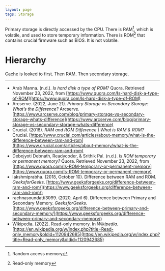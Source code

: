 ```yaml
---
layout: page
tags: Storage 
---
```


Primary storage is directly accessed by the CPU. There is RAM[^1], which is volatile, and used to store temporary information. There is ROM[^2] that contains crucial firmware such as BIOS. It is not volatile.

# Hierarchy

Cache is looked to first. Then RAM. Then secondary storage.

---

- Arab Manna. (n.d.). _Is hard disk a type of ROM?_ Quora. Retrieved November 23, 2022, from [https://www.quora.com/Is-hard-disk-a-type-of-ROM](https://www.quora.com/Is-hard-disk-a-type-of-ROM)
- Arcserve. (2022, June 21). _Primary Storage vs Secondary Storage: What’s the Difference?_ Arcserve. [https://www.arcserve.com/blog/primary-storage-vs-secondary-storage-whats-difference](https://www.arcserve.com/blog/primary-storage-vs-secondary-storage-whats-difference)
- Crucial. (2018). _RAM and ROM Difference | What is RAM & ROM?_ Crucial. [https://www.crucial.com/articles/about-memory/what-is-the-difference-between-ram-and-rom](https://www.crucial.com/articles/about-memory/what-is-the-difference-between-ram-and-rom)
- Debojyoti Debnath, Readycoder, & Srithik Pal. (n.d.). _Is ROM temporary or permanent memory?_ Quora. Retrieved November 23, 2022, from [https://www.quora.com/Is-ROM-temporary-or-permanent-memory](https://www.quora.com/Is-ROM-temporary-or-permanent-memory)
- lakshmiprabha. (2018, October 10). Difference between RAM and ROM. _GeeksforGeeks_. [https://www.geeksforgeeks.org/difference-between-ram-and-rom/](https://www.geeksforgeeks.org/difference-between-ram-and-rom/)
- rachnasoundatti3099. (2020, April 6). Difference between Primary and Secondary Memory. _GeeksforGeeks_. [https://www.geeksforgeeks.org/difference-between-primary-and-secondary-memory/](https://www.geeksforgeeks.org/difference-between-primary-and-secondary-memory/)
- Wikipedia. (2022). Read-only memory. In _Wikipedia_. [https://en.wikipedia.org/w/index.php?title=Read-only_memory&oldid=1120942685](https://en.wikipedia.org/w/index.php?title=Read-only_memory&oldid=1120942685)

[^1]: Random access memory
[^2]: Read-only memory